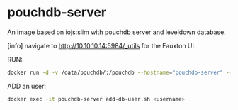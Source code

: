 # pouchdb-server

An image based on iojs:slim with pouchdb server and leveldown database.


[info] navigate to http://10.10.10.14:5984/_utils for the Fauxton UI.

RUN:

```bash
docker run -d -v /data/pouchdb/:/pouchdb --hostname="pouchdb-server" --name="pouchdb-server" -p 0.0.0.0:5984:5984 rstiller/pouchdb-server
```

ADD an user:

```bash
docker exec -it pouchdb-server add-db-user.sh <username>

```
